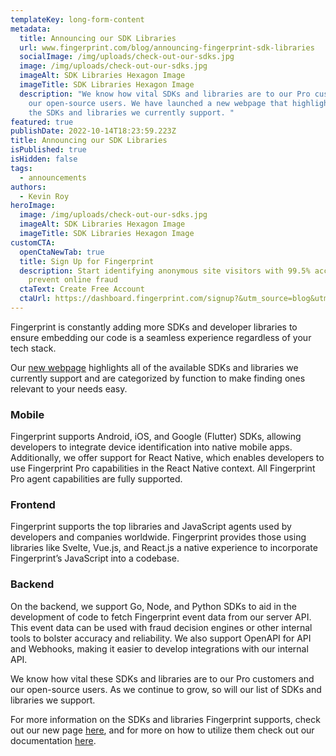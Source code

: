 ```yaml
---
templateKey: long-form-content
metadata:
  title: Announcing our SDK Libraries
  url: www.fingerprint.com/blog/announcing-fingerprint-sdk-libraries
  socialImage: /img/uploads/check-out-our-sdks.jpg
  image: /img/uploads/check-out-our-sdks.jpg
  imageAlt: SDK Libraries Hexagon Image
  imageTitle: SDK Libraries Hexagon Image
  description: "We know how vital SDKs and libraries are to our Pro customers and
    our open-source users. We have launched a new webpage that highlights all of
    the SDKs and libraries we currently support. "
featured: true
publishDate: 2022-10-14T18:23:59.223Z
title: Announcing our SDK Libraries
isPublished: true
isHidden: false
tags:
  - announcements
authors:
  - Kevin Roy
heroImage:
  image: /img/uploads/check-out-our-sdks.jpg
  imageAlt: SDK Libraries Hexagon Image
  imageTitle: SDK Libraries Hexagon Image
customCTA:
  openCtaNewTab: true
  title: Sign Up for Fingerprint
  description: Start identifying anonymous site visitors with 99.5% accuracy to
    prevent online fraud
  ctaText: Create Free Account
  ctaUrl: https://dashboard.fingerprint.com/signup?&utm_source=blog&utm_medium=website&utm_campaign=blog
---
```

Fingerprint is constantly adding more SDKs and developer libraries to ensure embedding our code is a seamless experience regardless of your tech stack. 

Our [new webpage](https://fingerprint.com/sdk-libraries/) highlights all of the available SDKs and libraries we currently support and are categorized by function to make finding ones relevant to your needs easy. 

### Mobile 

Fingerprint supports Android, iOS, and Google (Flutter) SDKs, allowing developers to integrate device identification into native mobile apps. Additionally, we offer support for React Native, which enables developers to use Fingerprint Pro capabilities in the React Native context. All Fingerprint Pro agent capabilities are fully supported.

### Frontend 

Fingerprint supports the top libraries and JavaScript agents used by developers and companies worldwide. Fingerprint provides those using libraries like Svelte, Vue.js, and React.js a native experience to incorporate Fingerprint’s JavaScript into a codebase. 

### Backend

On the backend, we support Go, Node, and Python SDKs to aid in the development of code to fetch Fingerprint event data from our server API. This event data can be used with fraud decision engines or other internal tools to bolster accuracy and reliability. We also support OpenAPI for API and Webhooks, making it easier to develop integrations with our internal API. 

We know how vital these SDKs and libraries are to our Pro customers and our open-source users. As we continue to grow, so will our list of SDKs and libraries we support. 

For more information on the SDKs and libraries Fingerprint supports, check out our new page [here](https://fingerprint.com/sdk-libraries/), and for more on how to utilize them check out our documentation [here](https://dev.fingerprint.com/docs).